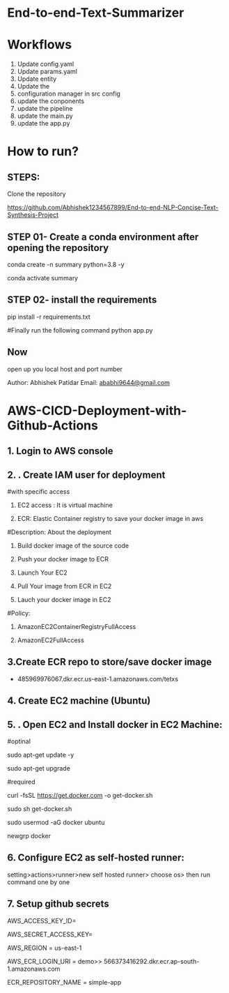 # End-to-end-Text-Summarizer

# Workflows

1. Update config.yaml
2. Update params.yaml
3. Update entity
4. Update the 
5. configuration manager in src config
6. update the conponents
7. update the pipeline
8. update the main.py
9. update the app.py

# How to run?
## STEPS:

Clone the repository

https://github.com/Abhishek1234567899/End-to-end-NLP-Concise-Text-Synthesis-Project

## STEP 01- Create a conda environment after opening the repository

conda create -n summary python=3.8 -y

conda activate summary

## STEP 02- install the requirements

pip install -r requirements.txt

#Finally run the following command
python app.py

## Now
open up you local host and port number

Author: Abhishek Patidar
Email: ababhi9644@gmail.com

# AWS-CICD-Deployment-with-Github-Actions

## 1. Login to AWS console
## 2. . Create IAM user for deployment

#with specific access

1. EC2 access : It is virtual machine

2. ECR: Elastic Container registry to save your docker image in aws


#Description: About the deployment

1. Build docker image of the source code

2. Push your docker image to ECR

3. Launch Your EC2 

4. Pull Your image from ECR in EC2

5. Lauch your docker image in EC2

#Policy:

1. AmazonEC2ContainerRegistryFullAccess

2. AmazonEC2FullAccess

## 3.Create ECR repo to store/save docker image
- 485969976067.dkr.ecr.us-east-1.amazonaws.com/tetxs

## 4.  Create EC2 machine (Ubuntu)

## 5. . Open EC2 and Install docker in EC2 Machine:

#optinal

sudo apt-get update -y

sudo apt-get upgrade

#required

curl -fsSL https://get.docker.com -o get-docker.sh

sudo sh get-docker.sh

sudo usermod -aG docker ubuntu

newgrp docker

## 6. Configure EC2 as self-hosted runner:

setting>actions>runner>new self hosted runner> choose os> then run command one by one

## 7. Setup github secrets

AWS_ACCESS_KEY_ID=

AWS_SECRET_ACCESS_KEY=

AWS_REGION = us-east-1

AWS_ECR_LOGIN_URI = demo>>  566373416292.dkr.ecr.ap-south-1.amazonaws.com

ECR_REPOSITORY_NAME = simple-app
